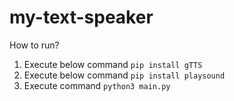 # my-text-speaker

How to run?
1. Execute below command `pip install gTTS`
2. Execute below command `pip install playsound`
3. Execute command `python3 main.py`